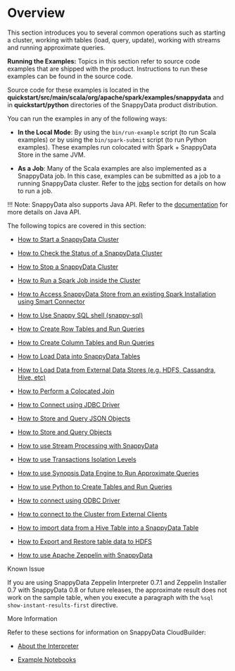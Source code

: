 # Overview
This section introduces you to several common operations such as starting a cluster, working with tables (load, query, update), working with streams and running approximate queries.

**Running the Examples:**
Topics in this section refer to source code examples that are shipped with the product. Instructions to run these examples can be found in the source code.

Source code for these examples is located in the **quickstart/src/main/scala/org/apache/spark/examples/snappydata** and in **quickstart/python** directories of the SnappyData product distribution. 

You can run the examples in any of the following ways:

* **In the Local Mode**: By using the `bin/run-example` script (to run Scala examples) or by using the `bin/spark-submit` script (to run Python examples). These examples run colocated with Spark + SnappyData Store in the same JVM. 

* **As a Job**:	Many of the Scala examples are also implemented as a SnappyData job. In this case, examples can be submitted as a job to a running SnappyData cluster. Refer to the [jobs](howto/run_spark_job_inside_cluster.md) section for details on how to run a job.

!!! Note: 
	SnappyData also supports Java API. Refer to the [documentation](./programming_guide/building_snappydata_applications_using_spark_api.md) for more details on Java API.

The following topics are covered in this section:

* [How to Start a SnappyData Cluster](howto/start_snappy_cluster.md)<a id="howto-startcluster"></a>

* [How to Check the Status of a SnappyData Cluster](howto/check_status_cluster.md)<a id="howto-statuscluster"></a>

* [How to Stop a SnappyData Cluster](howto/stop_snappy_cluster.md)<a id="howto-stopcluster"></a>

* [How to Run a Spark Job inside the Cluster](howto/run_spark_job_inside_cluster.md)<a id="howto-job"></a>

* [How to Access SnappyData Store from an existing Spark Installation using Smart Connector](howto/spark_installation_using_smart_connector.md)<a id="howto-splitmode"></a>

* [How to Use Snappy SQL shell (snappy-sql)](howto/use_snappy_shell.md)

* [How to Create Row Tables and Run Queries](howto/create_row_tables_and_run_queries.md)<a id="howto-row"></a>

* [How to Create Column Tables and Run Queries](howto/create_column_tables_and_run_queries.md)<a id="howto-column"></a>

* [How to Load Data into SnappyData Tables](howto/load_data_into_snappydata_tables.md)<a id="howto-load"></a>

* [How to Load Data from External Data Stores (e.g. HDFS, Cassandra, Hive, etc)](howto/load_data_from_external_data_stores.md)<a id="howto-external-source"></a>

* [How to Perform a Colocated Join](howto/perform_a_colocated_join.md)<a id="howto-colacatedJoin"></a>

* [How to Connect using JDBC Driver](howto/connect_using_jdbc_driver.md)<a id="howto-jdbc"></a>

* [How to Store and Query JSON Objects](howto/store_and_query_json_objects.md)<a id="howto-JSON"></a>

* [How to Store and Query Objects](howto/store_and_query_objects.md)<a id="howto-objects"></a>

* [How to use Stream Processing with SnappyData](howto/use_stream_processing_with_snappydata.md)<a id="howto-streams"></a>

* [How to use Transactions Isolation Levels](howto/use_transactions_isolation_levels.md)<a id="howto-transactions"></a>

* [How to use Synopsis Data Engine to Run Approximate Queries](howto/use_synopsis_data_engine_to_run_approximate_queries.md)<a id="howto-sde"></a>

* [How to use Python to Create Tables and Run Queries](howto/use_python_to_create_tables_and_run_queries.md)<a id="howto-python"></a>

* [How to connect using ODBC Driver](howto/connect_using_odbc_driver.md)<a id="howto-odbc"></a>

* [How to connect to the Cluster from External Clients](howto/connect_to_the_cluster_from_external_clients.md)<a id="howto-external-client"></a><a id="howto-connect-externalclients"></a>

* [How to import data from a Hive Table into a SnappyData Table](howto/import_from_hive_table.md)<a id="howto-import-hive"></a>

* [How to Export and Restore table data to HDFS](howto/export_hdfs.md)<a id="howto-export-hdfs"></a>

* [How to use Apache Zeppelin with SnappyData](howto/use_apache_zeppelin_with_snappydata.md)<a id="howto-zeppelin"></a>


<heading2> Known Issue</heading2>

If you are using SnappyData Zeppelin Interpreter 0.7.1 and Zeppelin Installer 0.7 with SnappyData 0.8 or future releases, the approximate result does not work on the sample table, when you execute a paragraph with the `%sql show-instant-results-first` directive.

<heading2> More Information</heading2>

Refer to these sections for information on SnappyData CloudBuilder:

* [About the Interpreter](isight/quick_start_steps.md#using-the-interpreter) 

* [Example Notebooks](isight/quick_start_steps/#creating-notebooks-try-it-yourself)

